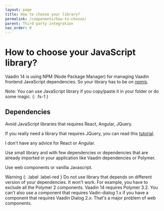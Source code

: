 ```yaml
---
layout: page
title: How to choose your library?
permalink: /components/how-to-choose/
parent: Third party integration
nav_order: 0
---
```


# How to choose your JavaScript library?

Vaadin 14 is using NPM (Node Package Manager) for managing Vaadin frontend JavaScript dependencies. So your library has to be on [npmjs](https://www.npmjs.com/).

Note: You can use JavaScript library if you copy/paste it in your folder or do some magic.
{: .fs-1 }

## Dependencies

Avoid JavaScript libraries that requires React, Angular, JQuery.

If you really need a library that requires JQuery, you can read this [tutorial](https://vaadin.com/learn/tutorials/integrate-jquery-into-vaadin-flow).

I don't have any advice for React or Angular.

Use small library and with few dependencies or dependencies that are already imported in your application like Vaadin dependencies or Polymer.

Use web components or vanilla Javascript.

Warning
{: .label .label-red }
Do not use library that depends on different version of your dependencies. It won't work.
For example, you have to exclude all the Polymer 2 components. Vaadin 14 requires Polymer 3.2.
You can't also use a component that requires Vadin-dialog 1.x if you have a component that requires Vaadin Dialog 2.x.
That's a major problem of web components.